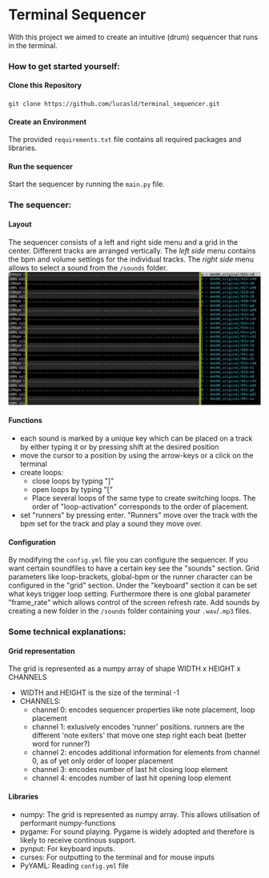 # Terminal Sequencer
With this project we aimed to create an intuitive (drum) sequencer that runs in the terminal.

### How to get started yourself:
#### Clone this Repository
`git clone https://github.com/lucasld/terminal_sequencer.git`
#### Create an Environment
The provided `requirements.txt` file contains all required packages and libraries.
#### Run the sequencer
Start the sequencer by running the `main.py` file.

### The sequencer:
#### Layout
The sequencer consists of a left and right side menu and a grid in the center. Different tracks are arranged vertically. The *left side* menu contains the bpm and volume settings for the individual tracks. The *right side* menu allows to select a sound from the `/sounds` folder.
![](empty_grid.png)

#### Functions
- each sound is marked by a unique key which can be placed on a track by either typing it or by pressing shift at the desired position
- move the cursor to a position by using the arrow-keys or a click on the terminal
- create loops:
    - close loops by typing "]"
    - open loops by typing "["
    - Place several loops of the same type to create switching loops. The order of "loop-activation" corresponds to the order of placement.
- set "runners" by pressing enter. "Runners" move over the track with the bpm set for the track and play a sound they move over.

#### Configuration
By modifying the `config.yml` file you can configure the sequencer. If you want certain soundfiles to have a certain key see the "sounds" section. Grid parameters like loop-brackets, global-bpm or the runner character can be configured in the "grid" section. Under the "keyboard" section it can be set what keys trigger loop setting. Furthermore there is one global parameter "frame_rate" which allows control of the screen refresh rate. Add sounds by creating a new folder in the `/sounds` folder containing your `.wav`/`.mp3` files.

### Some technical explanations:
#### Grid representation
The grid is represented as a numpy array of shape WIDTH x HEIGHT x CHANNELS
- WIDTH and HEIGHT is the size of the terminal -1
- CHANNELS:
    - channel 0: encodes sequencer properties like note placement, loop placement
    - channel 1: exlusively encodes 'runner' positions. runners are the different 'note exiters' that move one step right each beat (better word for runner?)
    - channel 2: encodes additional information for elements from channel 0, as of yet only order of looper placement
    - channel 3: encodes number of last hit closing loop element
    - channel 4: encodes number of last hit opening loop element
#### Libraries
- numpy: The grid is represented as numpy array. This allows utilisation of performant numpy-functions
- pygame: For sound playing. Pygame is widely adopted and therefore is likely to receive continous support.
- pynput: For keyboard inputs.
- curses: For outputting to the terminal and for mouse inputs
- PyYAML: Reading `config.yml` file

